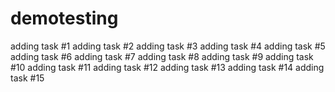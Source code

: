 # demotesting

adding task #1
adding task #2
adding task #3
adding task #4
adding task #5
adding task #6
adding task #7
adding task #8
adding task #9
adding task #10
adding task #11
adding task #12
adding task #13
adding task #14
adding task #15
